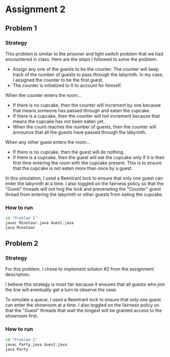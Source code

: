 # Assignment 2
## Problem 1
### Strategy

This problem is similar to the prisoner and light switch problem that we had encountered in class. Here are the steps I followed to solve the problem:
-  Assign any one of the guests to be the counter. The counter will keep track of the number of guests to pass through the labyrinth. In my case, I assigned the counter to be the first guest.
-  The counter is initialized to 0 to account for himself.

When the counter enters the room...
- If there is no cupcake, then the counter will increment by one because that means someone has passed through and eaten the cupcake.
- If there is a cupcake, then the counter will not increment because that means the cupcake has not been eaten yet.
- When the count reaches the number of guests, then the counter will announce that all the guests have passed through the labyrinth.

When any other guest enters the room...
- If there is no cupcake, then the guest will do nothing.
- If there is a cupcake, then the guest will eat the cupcake only if it is their first time entering the room with the cupcake present. This is to ensure that the cupcake is not eaten more than once by a guest.

In this simulation, I used a Reentrant lock to ensure that only one guest can enter the labyrinth at a time. I also toggled on the fairness policy so that the "Guest" threads will not hog the lock and preveneting the "Counter" guest thread from entering the labyrinth or other guests from eating the cupcake.

### How to run

```bash
cd "Problem 1"
javac Minotaur.java Guest.java 
java Minotaur
```

## Problem 2
### Strategy

For this problem, I chose to implement soluton #2 from the assignment description.

I believe this strategy is most fair because it ensures that all guests who join the line will eventually get a turn to observe the vase.

To simulate a queue, I used a Reentrant lock to ensure that only one guest can enter the showroom at a time. I also toggled on the fairness policy so that the "Guest" threads that wait the longest will be granted access to the showroom first.

### How to run

```bash
cd "Problem 2"
javac Party.java Guest.java
java Party
```
```